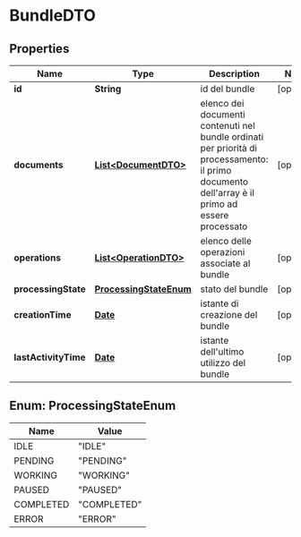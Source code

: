 
# BundleDTO

## Properties
Name | Type | Description | Notes
------------ | ------------- | ------------- | -------------
**id** | **String** | id del bundle |  [optional]
**documents** | [**List&lt;DocumentDTO&gt;**](DocumentDTO.md) | elenco dei documenti contenuti nel bundle ordinati per priorità di processamento: il primo documento dell&#39;array è il primo ad essere processato |  [optional]
**operations** | [**List&lt;OperationDTO&gt;**](OperationDTO.md) | elenco delle operazioni associate al bundle |  [optional]
**processingState** | [**ProcessingStateEnum**](#ProcessingStateEnum) | stato del bundle |  [optional]
**creationTime** | [**Date**](Date.md) | istante di creazione del bundle |  [optional]
**lastActivityTime** | [**Date**](Date.md) | istante dell&#39;ultimo utilizzo del bundle |  [optional]


<a name="ProcessingStateEnum"></a>
## Enum: ProcessingStateEnum
Name | Value
---- | -----
IDLE | &quot;IDLE&quot;
PENDING | &quot;PENDING&quot;
WORKING | &quot;WORKING&quot;
PAUSED | &quot;PAUSED&quot;
COMPLETED | &quot;COMPLETED&quot;
ERROR | &quot;ERROR&quot;



